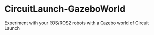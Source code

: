 # CircuitLaunch-GazeboWorld
Experiment with your ROS/ROS2 robots with a Gazebo world of Circuit Launch
